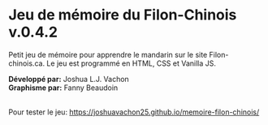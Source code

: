 # Jeu de mémoire du Filon-Chinois v.0.4.2

Petit jeu de mémoire pour apprendre le mandarin sur le site Filon-chinois.ca. Le jeu est programmé en HTML, CSS et Vanilla JS. 

<b>Développé par:</b> Joshua L.J. Vachon<br>
<b>Graphisme par:</b> Fanny Beaudoin<br><br>

Pour tester le jeu: https://joshuavachon25.github.io/memoire-filon-chinois/
